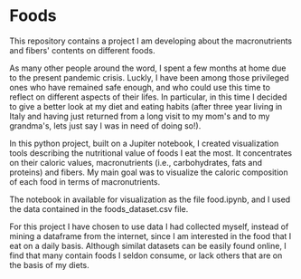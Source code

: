 # Foods

This repository contains a project I am developing about the macronutrients and fibers' contents on different foods.

As many other people around the word, I spent a few months at home due to the present pandemic crisis. Luckly, I have been among those privileged ones who have remained safe enough, and who could use this time to reflect on different aspects of their lifes. In particular, in this time I decided to give a better look at my diet and eating habits (after three year living in Italy and having just returned from a long visit to my mom's and to my grandma's, lets just say I was in need of doing so!).

In this python project, built on a Jupiter notebook, I created visualization tools describing the nutritional value of foods I eat the most. It concentrates on their caloric values, macronutrients (i.e., carbohydrates, fats and proteins) and fibers. My main goal was to visualize the caloric composition of each food in terms of macronutrients.

The notebook in available for visualization as the file food.ipynb, and I used the data contained in the foods_dataset.csv file.

For this project I have chosen to use data I had collected myself, instead of mining a dataframe from the internet, since I am interested in the food that I eat on a daily basis. Although similat datasets can be easily found online, I find that many contain foods I seldon consume, or lack others that are on the basis of my diets.
